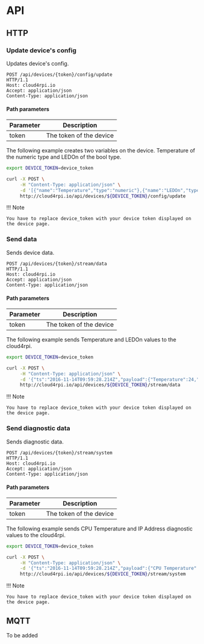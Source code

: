 # API

## HTTP

### Update device's config

Updates device's config.

```
POST /api/devices/{token}/config/update
HTTP/1.1
Host: cloud4rpi.io
Accept: application/json
Content-Type: application/json
```

#### Path parameters

Parameter | Description
--------- | -----------------------
token     | The token of the device

The following example creates two variables on the device. Temperature of the numeric type and LEDOn of the bool type.

```bash
export DEVICE_TOKEN=device_token

curl -X POST \
     -H "Content-Type: application/json" \
     -d '[{"name":"Temperature","type":"numeric"},{"name":"LEDOn","type":"bool"}]' \
     http://cloud4rpi.io/api/devices/${DEVICE_TOKEN}/config/update
```

!!! Note

    You have to replace device_token with your device token displayed on the device page.

### Send data

Sends device data.

```
POST /api/devices/{token}/stream/data
HTTP/1.1
Host: cloud4rpi.io
Accept: application/json
Content-Type: application/json
```

#### Path parameters

Parameter | Description
--------- | -----------------------
token     | The token of the device

The following example sends Temperature and LEDOn values to the cloud4rpi.

```bash
export DEVICE_TOKEN=device_token

curl -X POST \
     -H "Content-Type: application/json" \
     -d '{"ts":"2016-11-14T09:59:28.214Z","payload":{"Temperature":24,"LEDOn":false}}' \
     http://cloud4rpi.io/api/devices/${DEVICE_TOKEN}/stream/data
```

!!! Note

    You have to replace device_token with your device token displayed on the device page.

### Send diagnostic data

Sends diagnostic data.

```
POST /api/devices/{token}/stream/system
HTTP/1.1
Host: cloud4rpi.io
Accept: application/json
Content-Type: application/json
```

#### Path parameters

Parameter | Description
--------- | -----------------------
token     | The token of the device

The following example sends CPU Temperature and IP Address diagnostic values to the cloud4rpi.

```bash
export DEVICE_TOKEN=device_token

curl -X POST \
     -H "Content-Type: application/json" \
     -d '{"ts":"2016-11-14T09:59:28.214Z","payload":{"CPU Temperature":51,"IP Address":"8.8.8.8"}}' \
     http://cloud4rpi.io/api/devices/${DEVICE_TOKEN}/stream/system
```

!!! Note

    You have to replace device_token with your device token displayed on the device page.

## MQTT

To be added
